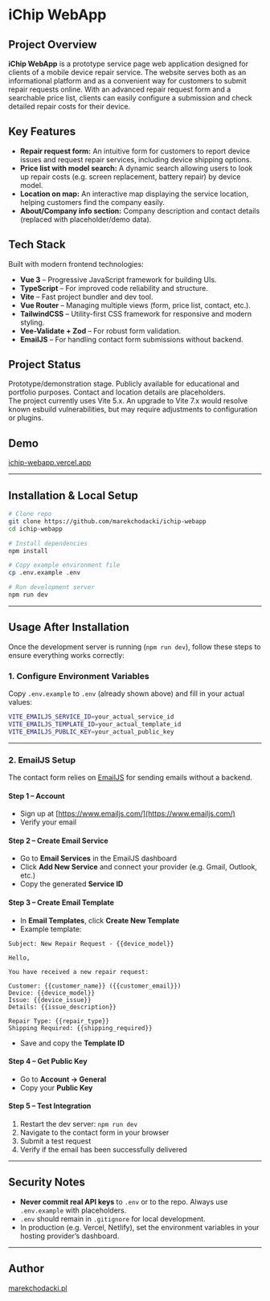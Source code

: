 # iChip WebApp

## Project Overview

**iChip WebApp** is a prototype service page web application designed for clients of a mobile device repair service. The website serves both as an informational platform and as a convenient way for customers to submit repair requests online. With an advanced repair request form and a searchable price list, clients can easily configure a submission and check detailed repair costs for their device.

## Key Features

- **Repair request form:** An intuitive form for customers to report device issues and request repair services, including device shipping options.
- **Price list with model search:** A dynamic search allowing users to look up repair costs (e.g. screen replacement, battery repair) by device model.
- **Location on map:** An interactive map displaying the service location, helping customers find the company easily.
- **About/Company info section:** Company description and contact details (replaced with placeholder/demo data).

## Tech Stack

Built with modern frontend technologies:

- **Vue 3** – Progressive JavaScript framework for building UIs.
- **TypeScript** – For improved code reliability and structure.
- **Vite** – Fast project bundler and dev tool.
- **Vue Router** – Managing multiple views (form, price list, contact, etc.).
- **TailwindCSS** – Utility-first CSS framework for responsive and modern styling.
- **Vee-Validate + Zod** – For robust form validation.
- **EmailJS** – For handling contact form submissions without backend.

## Project Status

Prototype/demonstration stage. Publicly available for educational and portfolio purposes. Contact and location details are placeholders.  
The project currently uses Vite 5.x. An upgrade to Vite 7.x would resolve known esbuild vulnerabilities, but may require adjustments to configuration or plugins.

## Demo

[ichip-webapp.vercel.app](https://ichip-webapp.vercel.app/)

---

## Installation & Local Setup

```bash
# Clone repo
git clone https://github.com/marekchodacki/ichip-webapp
cd ichip-webapp

# Install dependencies
npm install

# Copy example environment file
cp .env.example .env

# Run development server
npm run dev
```

---

## Usage After Installation

Once the development server is running (`npm run dev`), follow these steps to ensure everything works correctly:

### 1. Configure Environment Variables

Copy `.env.example` to `.env` (already shown above) and fill in your actual values:

```bash
VITE_EMAILJS_SERVICE_ID=your_actual_service_id
VITE_EMAILJS_TEMPLATE_ID=your_actual_template_id
VITE_EMAILJS_PUBLIC_KEY=your_actual_public_key
```

---

### 2. EmailJS Setup

The contact form relies on [EmailJS](https://www.emailjs.com/) for sending emails without a backend.

#### Step 1 – Account

- Sign up at [https://www.emailjs.com/](https://www.emailjs.com/)
- Verify your email

#### Step 2 – Create Email Service

- Go to **Email Services** in the EmailJS dashboard
- Click **Add New Service** and connect your provider (e.g. Gmail, Outlook, etc.)
- Copy the generated **Service ID**

#### Step 3 – Create Email Template

- In **Email Templates**, click **Create New Template**
- Example template:

```
Subject: New Repair Request - {{device_model}}

Hello,

You have received a new repair request:

Customer: {{customer_name}} ({{customer_email}})
Device: {{device_model}}
Issue: {{device_issue}}
Details: {{issue_description}}

Repair Type: {{repair_type}}
Shipping Required: {{shipping_required}}
```

- Save and copy the **Template ID**

#### Step 4 – Get Public Key

- Go to **Account → General**
- Copy your **Public Key**

#### Step 5 – Test Integration

1. Restart the dev server: `npm run dev`
2. Navigate to the contact form in your browser
3. Submit a test request
4. Verify if the email has been successfully delivered

---

## Security Notes

- **Never commit real API keys** to `.env` or to the repo. Always use `.env.example` with placeholders.
- `.env` should remain in `.gitignore` for local development.
- In production (e.g. Vercel, Netlify), set the environment variables in your hosting provider’s dashboard.

---

## Author

[marekchodacki.pl](https://marekchodacki.pl)
